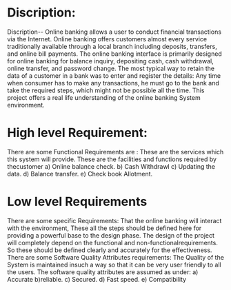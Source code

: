 # Discription: 
Discription-- Online banking allows a user to conduct financial transactions via the Internet. Online banking offers customers almost every service traditionally available through a local branch including deposits, transfers, and online bill payments. The online banking interface is primarily designed for online banking for balance inquiry, depositing cash, cash withdrawal, online transfer, and password change. The most typical way to retain the data of a customer in a bank was to enter and register the details: Any time when consumer has to make any transactions, he must go to the bank and take the required steps, which might not be possible all the time. This project offers a real life understanding of the online banking System environment.
# High level Requirement:
 There are some Functional Requirements are :
These are the services which this system will provide. 
These are the facilities and functions required by thecustomer
a) Online balance check.
b) Cash Withdrawl
c) Updating the data.
d) Balance transfer.
e) Check book Allotment.
# Low level Requirements 
  There are some specific Requirements:
  That the online banking will interact with the environment,  These all the steps should be defined here for providing a powerful base to the design phase. The design of the project will completely depend on the functional and non-functionalrequirements. So these should be defined clearly and accurately for the effectiveness.
  There are some Software Quality Attributes requirements:
The Quality of the System is maintained insuch a way so that it can be very user friendly to all the users.
The software quality attributes are assumed as under:
a) Accurate 
b)reliable.
c) Secured.
d) Fast speed.
e) Compatibility


